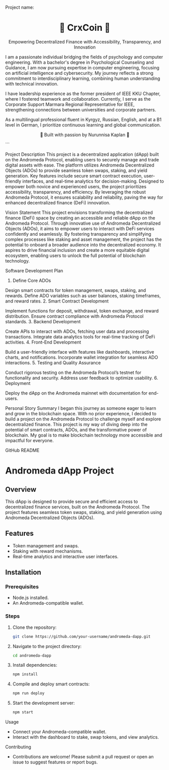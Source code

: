 Project name:

<h1 align="center">🌟 CrxCoin 🌟</h1> <p align="center">Empowering Decentralized Finance with Accessibility, Transparency, and Innovation</p>

I am a passionate individual bridging the fields of psychology and computer engineering. With a bachelor's degree in Psychological Counseling and Guidance, I am now pursuing expertise in computer engineering, focusing on artificial intelligence and cybersecurity. My journey reflects a strong commitment to interdisciplinary learning, combining human understanding with technical innovation.

I have leadership experience as the former president of IEEE KKU Chapter, where I fostered teamwork and collaboration. Currently, I serve as the Corporate Support Marmara Regional Representative for IEEE, strengthening connections between universities and corporate partners.

As a multilingual professional fluent in Kyrgyz, Russian, English, and at a B1 level in German, I prioritize continuous learning and global communication.

<p align="center">🌌 Built with passion by Nurunnisa Kaplan 🌌</p> ```

Project Description
This project is a decentralized application (dApp) built on the Andromeda Protocol, enabling users to securely manage and trade digital assets with ease. The platform utilizes Andromeda Decentralized Objects (ADOs) to provide seamless token swaps, staking, and yield generation. Key features include secure smart contract execution, user-friendly interfaces, and real-time analytics for decision-making. Designed to empower both novice and experienced users, the project prioritizes accessibility, transparency, and efficiency. By leveraging the robust Andromeda Protocol, it ensures scalability and reliability, paving the way for enhanced decentralized finance (DeFi) innovation.

Vision Statement
This project envisions transforming the decentralized finance (DeFi) space by creating an accessible and reliable dApp on the Andromeda Protocol. Through innovative use of Andromeda Decentralized Objects (ADOs), it aims to empower users to interact with DeFi services confidently and seamlessly. By fostering transparency and simplifying complex processes like staking and asset management, the project has the potential to onboard a broader audience into the decentralized economy. It aspires to drive financial inclusion and create a more equitable digital ecosystem, enabling users to unlock the full potential of blockchain technology.

Software Development Plan
1. Define Core ADOs

Design smart contracts for token management, swaps, staking, and rewards.
Define ADO variables such as user balances, staking timeframes, and reward rates.
2. Smart Contract Development

Implement functions for deposit, withdrawal, token exchange, and reward distribution.
Ensure contract compliance with Andromeda Protocol standards.
3. Backend Development

Create APIs to interact with ADOs, fetching user data and processing transactions.
Integrate data analytics tools for real-time tracking of DeFi activities.
4. Front-End Development

Build a user-friendly interface with features like dashboards, interactive charts, and notifications.
Incorporate wallet integration for seamless ADO interactions.
5. Testing and Quality Assurance

Conduct rigorous testing on the Andromeda Protocol’s testnet for functionality and security.
Address user feedback to optimize usability.
6. Deployment

Deploy the dApp on the Andromeda mainnet with documentation for end-users.

Personal Story Summary
I began this journey as someone eager to learn and grow in the blockchain space. With no prior experience, I decided to build a project on the Andromeda Protocol to challenge myself and explore decentralized finance. This project is my way of diving deep into the potential of smart contracts, ADOs, and the transformative power of blockchain. My goal is to make blockchain technology more accessible and impactful for everyone.

GitHub README

# Andromeda dApp Project  

## Overview  
This dApp is designed to provide secure and efficient access to decentralized finance services, built on the Andromeda Protocol. The project features seamless token swaps, staking, and yield generation using Andromeda Decentralized Objects (ADOs).  

## Features  
- Token management and swaps.  
- Staking with reward mechanisms.  
- Real-time analytics and interactive user interfaces.  

## Installation  

### Prerequisites  
- Node.js installed.  
- An Andromeda-compatible wallet.  

### Steps  
1. Clone the repository:  
   ```bash
   git clone https://github.com/your-username/andromeda-dapp.git  

2. Navigate to the project directory:
    ```bash 
    cd andromeda-dapp  

3. Install dependencies:
    ```bash
    npm install  
4. Compile and deploy smart contracts:
    ```bash
    npm run deploy  
5. Start the development server:
     ```bash
    npm start  

Usage
- Connect your Andromeda-compatible wallet.
- Interact with the dashboard to stake, swap tokens, and view analytics.

Contributing

- Contributions are welcome! Please submit a pull request or open an issue to suggest features or report bugs.

